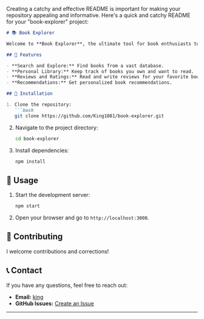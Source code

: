 Creating a catchy and effective README is important for making your repository appealing and informative. Here's a quick and catchy README for your "book-explorer" project:

```markdown
# 📚 Book Explorer

Welcome to **Book Explorer**, the ultimate tool for book enthusiasts to discover, explore, and manage their reading list!

## 🚀 Features

- **Search and Explore:** Find books from a vast database.
- **Personal Library:** Keep track of books you own and want to read.
- **Reviews and Ratings:** Read and write reviews for your favorite books.
- **Recommendations:** Get personalized book recommendations.

## 🔧 Installation

1. Clone the repository:
   ```bash
   git clone https://github.com/King1081/book-explorer.git
   ```
2. Navigate to the project directory:
   ```bash
   cd book-explorer
   ```
3. Install dependencies:
   ```bash
   npm install
   ```

## 🎉 Usage

1. Start the development server:
   ```bash
   npm start
   ```
2. Open your browser and go to `http://localhost:3000`.

## 📖 Contributing

I welcome contributions and corrections! 

## 📞 Contact

If you have any questions, feel free to reach out:

- **Email:** [king](papahquansah@gmail.com)
- **GitHub Issues:** [Create an Issue](https://github.com/King1081/book-explorer/issues)

---

